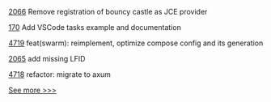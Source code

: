 
[2066](https://github.com/hyperledger/web3j/pull/2066) Remove registration of bouncy castle as JCE provider

[170](https://github.com/hyperledger-labs/microfab/pull/170) Add VSCode tasks example and documentation

[4719](https://github.com/hyperledger/iroha/pull/4719) feat(swarm): reimplement, optimize compose config and its generation

[2065](https://github.com/hyperledger/web3j/pull/2065) add missing LFID

[4718](https://github.com/hyperledger/iroha/pull/4718) refactor: migrate to axum


[See more >>>](https://start-here.hyperledger.org/pull-requests)
